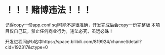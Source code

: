 # ！！！赌博违法！！！

记得copy一份app.conf
sql可能不是很准确，开发完成后会copy一份完整版
本项目仅自己玩，禁止任何商业行为，违法必究，虽远必诛！

开发进程同步b站中https://space.bilibili.com/819924/channel/detail?cid=192317&ctype=0


